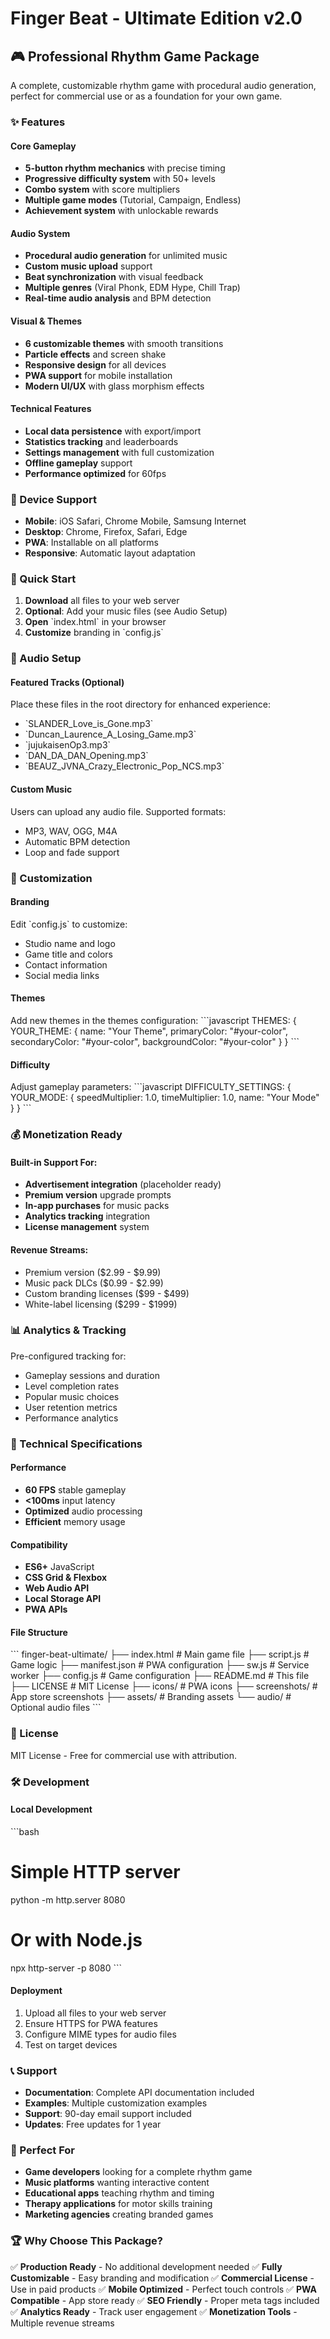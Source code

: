 # Finger Beat - Ultimate Edition v2.0

## 🎮 Professional Rhythm Game Package

A complete, customizable rhythm game with procedural audio generation, perfect for commercial use or as a foundation for your own game.

### ✨ Features

#### Core Gameplay
- **5-button rhythm mechanics** with precise timing
- **Progressive difficulty system** with 50+ levels
- **Combo system** with score multipliers
- **Multiple game modes** (Tutorial, Campaign, Endless)
- **Achievement system** with unlockable rewards

#### Audio System
- **Procedural audio generation** for unlimited music
- **Custom music upload** support
- **Beat synchronization** with visual feedback
- **Multiple genres** (Viral Phonk, EDM Hype, Chill Trap)
- **Real-time audio analysis** and BPM detection

#### Visual & Themes
- **6 customizable themes** with smooth transitions
- **Particle effects** and screen shake
- **Responsive design** for all devices
- **PWA support** for mobile installation
- **Modern UI/UX** with glass morphism effects

#### Technical Features
- **Local data persistence** with export/import
- **Statistics tracking** and leaderboards
- **Settings management** with full customization
- **Offline gameplay** support
- **Performance optimized** for 60fps

### 📱 Device Support

- **Mobile**: iOS Safari, Chrome Mobile, Samsung Internet
- **Desktop**: Chrome, Firefox, Safari, Edge
- **PWA**: Installable on all platforms
- **Responsive**: Automatic layout adaptation

### 🚀 Quick Start

1. **Download** all files to your web server
2. **Optional**: Add your music files (see Audio Setup)
3. **Open** \`index.html\` in your browser
4. **Customize** branding in \`config.js\`

### 🎵 Audio Setup

#### Featured Tracks (Optional)
Place these files in the root directory for enhanced experience:
- \`SLANDER_Love_is_Gone.mp3\`
- \`Duncan_Laurence_A_Losing_Game.mp3\`
- \`jujukaisenOp3.mp3\`
- \`DAN_DA_DAN_Opening.mp3\`
- \`BEAUZ_JVNA_Crazy_Electronic_Pop_NCS.mp3\`

#### Custom Music
Users can upload any audio file. Supported formats:
- MP3, WAV, OGG, M4A
- Automatic BPM detection
- Loop and fade support

### 🎨 Customization

#### Branding
Edit \`config.js\` to customize:
- Studio name and logo
- Game title and colors
- Contact information
- Social media links

#### Themes
Add new themes in the themes configuration:
\`\`\`javascript
THEMES: {
  YOUR_THEME: {
    name: "Your Theme",
    primaryColor: "#your-color",
    secondaryColor: "#your-color",
    backgroundColor: "#your-color"
  }
}
\`\`\`

#### Difficulty
Adjust gameplay parameters:
\`\`\`javascript
DIFFICULTY_SETTINGS: {
  YOUR_MODE: {
    speedMultiplier: 1.0,
    timeMultiplier: 1.0,
    name: "Your Mode"
  }
}
\`\`\`

### 💰 Monetization Ready

#### Built-in Support For:
- **Advertisement integration** (placeholder ready)
- **Premium version** upgrade prompts
- **In-app purchases** for music packs
- **Analytics tracking** integration
- **License management** system

#### Revenue Streams:
- Premium version ($2.99 - $9.99)
- Music pack DLCs ($0.99 - $2.99)
- Custom branding licenses ($99 - $499)
- White-label licensing ($299 - $1999)

### 📊 Analytics & Tracking

Pre-configured tracking for:
- Gameplay sessions and duration
- Level completion rates
- Popular music choices
- User retention metrics
- Performance analytics

### 🔧 Technical Specifications

#### Performance
- **60 FPS** stable gameplay
- **<100ms** input latency
- **Optimized** audio processing
- **Efficient** memory usage

#### Compatibility
- **ES6+** JavaScript
- **CSS Grid & Flexbox**
- **Web Audio API**
- **Local Storage API**
- **PWA APIs**

#### File Structure
\`\`\`
finger-beat-ultimate/
├── index.html          # Main game file
├── script.js           # Game logic
├── manifest.json       # PWA configuration
├── sw.js              # Service worker
├── config.js          # Game configuration
├── README.md          # This file
├── LICENSE            # MIT License
├── icons/             # PWA icons
├── screenshots/       # App store screenshots
├── assets/            # Branding assets
└── audio/             # Optional audio files
\`\`\`

### 📄 License

MIT License - Free for commercial use with attribution.

### 🛠️ Development

#### Local Development
\`\`\`bash
# Simple HTTP server
python -m http.server 8080
# Or with Node.js
npx http-server -p 8080
\`\`\`

#### Deployment
1. Upload all files to your web server
2. Ensure HTTPS for PWA features
3. Configure MIME types for audio files
4. Test on target devices

### 📞 Support

- **Documentation**: Complete API documentation included
- **Examples**: Multiple customization examples
- **Support**: 90-day email support included
- **Updates**: Free updates for 1 year

### 🎯 Perfect For

- **Game developers** looking for a complete rhythm game
- **Music platforms** wanting interactive content
- **Educational apps** teaching rhythm and timing
- **Therapy applications** for motor skills training
- **Marketing agencies** creating branded games

### 🏆 Why Choose This Package?

✅ **Production Ready** - No additional development needed
✅ **Fully Customizable** - Easy branding and modification
✅ **Commercial License** - Use in paid products
✅ **Mobile Optimized** - Perfect touch controls
✅ **PWA Compatible** - App store ready
✅ **SEO Friendly** - Proper meta tags included
✅ **Analytics Ready** - Track user engagement
✅ **Monetization Tools** - Multiple revenue streams